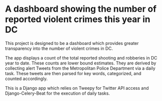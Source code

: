 # A dashboard showing the number of reported violent crimes this year in DC


This project is designed to be a dashboard which provides greater transparency into the number of violent crimes in DC.

The app displays a count of the total reported shooting and robberies in DC year to date. These counts are lower bound estimates. They are derived by collecting alert Tweets from the Metropolitan Police Department via a daily task. These tweets are then parsed for key words, categorized, and counted accordingly. 

This is a Django app which relies on Tweepy for Twitter API access and Django-Celery-Beat for the execution of daily tasks. 